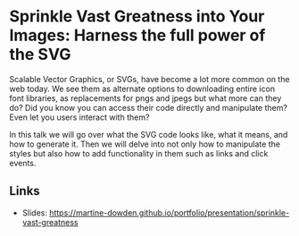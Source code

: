 # Sprinkle Vast Greatness into Your Images: Harness the full power of the SVG

Scalable Vector Graphics, or SVGs, have become a lot more common on the web today. We see them as alternate options to downloading entire icon font libraries, as replacements for pngs and jpegs but what more can they do? Did you know you can access their code directly and manipulate them? Even let you users interact with them?

In this talk we will go over what the SVG code looks like, what it means, and how to generate it. Then we will delve into not only how to manipulate the styles but also how to add functionality in them such as links and click events.

## Links

- Slides: https://martine-dowden.github.io/portfolio/presentation/sprinkle-vast-greatness